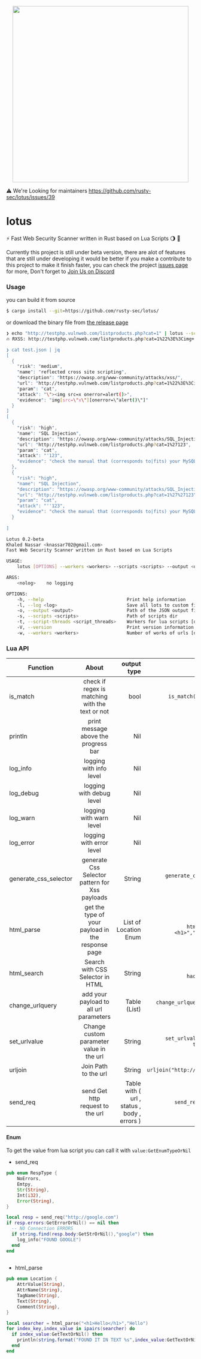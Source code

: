 <p align="center">
<img src="https://user-images.githubusercontent.com/45688522/187603703-5781b86b-9f5a-4658-9370-7083a3b5b6d5.png" width="470px">
</p>


:warning: We're Looking for maintainers
https://github.com/rusty-sec/lotus/issues/39

# lotus


:zap: Fast Web Security Scanner written in Rust based on Lua Scripts :waning_gibbous_moon: :crab: 


Currently this project is still under beta version, there are alot of features that are still under developing
it would be better if you make a contribute to this project to make it finish faster, you can check the project [issues page](https://github.com/rusty-sec/lotus/issues) for more, 
Don't forget to [Join Us on Discord](https://discord.gg/pxw57D4v)
### Usage
you can build it from source 
```bash
$ cargo install --git=https://github.com/rusty-sec/lotus/
```

or download the binary file from [the release page](https://github.com/rusty-sec/lotus/releases)

```bash
❯ echo "http://testphp.vulnweb.com/listproducts.php?cat=1" | lotus --scripts fuzzer/active --workers 30 --output test.json
🔥 RXSS: http://testphp.vulnweb.com/listproducts.php?cat=1%22%3E%3Cimg+src%3Dx+onerror%3Dalert%28%29%3E | "><img src=x onerror=alert()> | img[onerror="alert()"][src="x"]

❯ cat test.json | jq
[
  {
    "risk": "medium",
    "name": "reflected cross site scripting",
    "description": "https://owasp.org/www-community/attacks/xss/",
    "url": "http://testphp.vulnweb.com/listproducts.php?cat=1%22%3E%3Cimg+src%3Dx+onerror%3Dalert%28%29%3E",
    "param": "cat",
    "attack": "\"><img src=x onerror=alert()>",
    "evidence": "img[src=\"x\"][onerror=\"alert()\"]"
  }
]
[
  {
    "risk": "high",
    "name": "SQL Injection",
    "description": "https://owasp.org/www-community/attacks/SQL_Injection",
    "url": "http://testphp.vulnweb.com/listproducts.php?cat=1%27123",
    "param": "cat",
    "attack": "'123",
    "evidence": "check the manual that (corresponds to|fits) your MySQL server version"
  },
  {
    "risk": "high",
    "name": "SQL Injection",
    "description": "https://owasp.org/www-community/attacks/SQL_Injection",
    "url": "http://testphp.vulnweb.com/listproducts.php?cat=1%27%27123",
    "param": "cat",
    "attack": "''123",
    "evidence": "check the manual that (corresponds to|fits) your MySQL server version"
  }
 
]
```


```bash
Lotus 0.2-beta
Khaled Nassar <knassar702@gmail.com>
Fast Web Security Scanner written in Rust based on Lua Scripts

USAGE:
    lotus [OPTIONS] --workers <workers> --scripts <scripts> --output <output> [nolog]

ARGS:
    <nolog>    no logging

OPTIONS:
    -h, --help                               Print help information
    -l, --log <log>                          Save all lots to custom file
    -o, --output <output>                    Path of the JSON output fiel
    -s, --scripts <scripts>                  Path of scripts dir
    -t, --script-threads <script_threads>    Workers for lua scripts [default: 5]
    -V, --version                            Print version information
    -w, --workers <workers>                  Number of works of urls [default: 10]
```



### Lua API

| Function   |      About      |  output type | Example |
|----------|:-------------:|------:| -----:|
| is_match |  check if regex is matching with the text or not | bool | `is_match("\d\d\d","123") -- true` |
| println |    print message above the progress bar   | Nil | `println("XSS FOUND :D")` |
| log_info | logging with info level | Nil | `log_info("Hello")`|
| log_debug | logging with debug level | Nil | `log_debug("Hello")`|
| log_warn | logging with warn level | Nil | `log_warn("Hello")`|
| log_error | logging with error level | Nil | `log_error("Hello")`|
| generate_css_selector | generate Css Selector pattern for Xss payloads | String | `generate_css_selector("<img/src=x onerror=alert(1)")`
| html_parse | get the type of your payload in the response page | List of Location Enum | `html_parse("<h1 hackerman><h1>","hackerman") -- AttrName`  | 
| html_search | Search with CSS Selector in HTML | String | `html_search("<h1 hackerman>demo</h1>","h1")`
| change_urlquery | add your payload to all url parameters | Table (List) | `change_urlquery("http://google.com/?hello=1","hacker")` |
| set_urlvalue | Change custom parameter value in the url|  String | `set_urlvalue("http://google.com/?test=1","test","hacker")`|
| urljoin | Join Path to the url | String | `urljoin("http://google.com/","/search")` | 
| send_req | send Get http request to the url |  Table with ( url , status , body , errors ) | `send_req("https://google.com")` |
    

#### Enum

To get the value from lua script you can call it with `value:GetEnumTypeOrNil`
- send_req 

```rust
pub enum RespType {
    NoErrors,
    Emtpy,
    Str(String),
    Int(i32),
    Error(String),
}
```

```lua
local resp = send_req("http://google.com")
if resp.errors:GetErrorOrNil() == nil then
  -- NO Connection ERRORS
  if string.find(resp.body:GetStrOrNil(),"google") then
    log_info("FOUND GOOGLE")
  end
end
  
```


- html_parse

```rust
pub enum Location {
    AttrValue(String),
    AttrName(String),
    TagName(String),
    Text(String),
    Comment(String),
}

```

```lua
local searcher = html_parse("<h1>Hello</h1>","Hello")
for index_key,index_value in ipairs(searcher) do
  if index_value:GetTextOrNil() then
    println(string.format("FOUND IT IN TEXT %s",index_value:GetTextOrNil()))
  end
end
```

